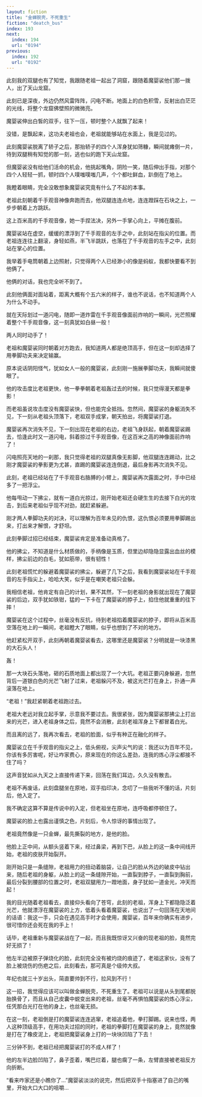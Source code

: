 ```yaml
---
layout: fiction
title: "金蝉脱壳，不死重生"
fiction: "deatch_bus"
index: 193
next:
  index: 194
  url: "0194"
previous:
  index: 192
  url: "0192"
---
```

此刻我的双腿也有了知觉，我跟随老祖一起出了洞窟，跟随着魔婴裟他们那一拨人，出了天山龙窟。

此刻已是深夜，外边仍然风雷阵阵，闪电不断。地面上的白色积雪，反射出白茫茫的光线，将整个龙窟佛壁照的微微亮。

魔婴裟伸出白皙的双手，往下一压，顿时整个人就飘了起来！

没错，是飘起来，这功夫老祖也会，老祖就能够站在水面上，我是见过的。

此刻魔婴裟脱离了轿子之后，那抬轿子的四个人浑身犹如筛糠，瞬间就瘫倒一片，待到双腿稍有知觉的那一刻，逃也似的跑下天山龙窟。

但魔婴裟没有给他们活命的机会，他挑起嘴角，阴险一笑，随后伸出手指，对那个四个人轻轻一抓，顿时四个人噗嗤噗嗤几声，个个都吐鲜血，趴倒在了地上。

我瞪着眼睛，完全没敢想象魔婴裟究竟有什么了不起的本事。

老祖此刻朝着千手观音神像奔跑而去，他双腿连连点地，连连蹬踩在石块之上，一步步朝着上方跳跃。

这上百米高的千手观音像，她一手捏法决，另外一手掌心向上，平摊在腹前。

魔婴裟站在虚空，缓缓的漂浮到了千手观音的左手之中，此刻站在指尖的位置。而老祖连连往上翻滚，身轻如燕，半飞半跳跃，也落在了千手观音的左手之中，此刻站在掌心的位置。

我举着手电筒朝着上边照射，只觉得两个人已经渺小的像是蚂蚁，我都快要看不到他俩了。

他俩的对话，我也完全听不到了。

此刻他俩面对面站着，距离大概有个五六米的样子，谁也不说话，也不知道两个人为什么不动手。

就在天际划过一道闪电，随即一道炸雷在千手观音像面前炸响的一瞬间，光芒照耀着整个千手观音像，这一刻真犹如白昼一般！

两人同时动手了！

老祖和魔婴裟同时朝着对方跑去，我知道两人都是绝顶高手，但在这一刻却选择了用拳脚功夫来决定输赢。

原本说话阴阳怪气，犹如女人一般的魔婴裟，此刻刚一施展拳脚功夫，我瞬间就傻眼了。

他的攻击度比老祖更快，他一拳拳朝着老祖轰过去的时候，我只觉得漫天都是拳影！

而老祖虽说攻击度没有魔婴裟快，但也能完全抵挡。忽然间，魔婴裟的身躯消失不见，下一刻从老祖头顶落下，老祖双手成掌，朝天拍出，将魔婴裟打退。

魔婴裟再次消失不见，下一刻出现在老祖的右边，老祖飞身跃起，朝着魔婴裟踢去，恰逢此时又一道闪电，斜着掠过千手观音像，在这百米之高的神像面前炸响了！

闪电照亮天地的一刹那，我只觉得老祖的双腿真像无影脚，他双腿连连踢动，比之刚才魔婴裟的拳影更为尤甚，直踢的魔婴裟连连倒退，最后身影再次消失不见。

此刻，老祖已经站在了千手观音右胳膊的小臂上，魔婴裟再次露面之时，手中已经多了一把浮尘。

他每甩动一下拂尘，就有一道白光掠过，刚开始老祖还会硬生生的去接下白光的攻击，到后来老祖似乎现不对劲，就赶紧躲避。

刚才两人拳脚功夫的对决，可以理解为百年未见的仇恨，这仇恨必须要用拳脚踢出来，打出来才解恨，才舒坦。

此刻拳脚过招已经结束，魔婴裟肯定是准备动真格了。

他的拂尘，不知道是什么材质做的，手柄像是玉质，但里边却隐隐显露出血丝的模样，拂尘前边的白毛，犹如筋带，很有韧性！

此刻老祖慌忙的躲避着魔婴裟的拂尘，躲避了几下之后，我看到魔婴裟站在千手观音的左手指尖上，哈哈大笑，似乎是在嘲笑老祖只会躲。

我相信老祖，他肯定有自己的计划，果不其然，下一刻老祖的身影就出现在了魔婴裟的后边，双手犹如铁钳，猛的一下卡在了魔婴裟的脖子上，掐住他就重重的往下摔！

魔婴裟在这个过程中，丝毫没有反抗，待到老祖掐着魔婴裟的脖子，即将从百米高空落在地上的一瞬间，老祖瞪大了眼睛，似乎也想到了不对的地方。

他赶紧松开双手，此刻再朝着魔婴裟看去，这哪里还是魔婴裟？分明就是一块漆黑的大石头人！

轰！

那一大块石头落地，砸的石质地面上都出现了一个大坑。老祖正要闪身躲避，忽然背后一道银白色的光芒飞射了过来，老祖躲闪不及，被这光芒打在身上，扑通一声滚落在地上。

“老祖！”我赶紧朝着老祖跑过去。

老祖大老远对我立起手掌，示意我不要过去。我很紧张，因为魔婴裟那拂尘上打出来的光芒，进入老祖身体之后，竟然不会消散，此刻老祖浑身上下都冒着白光。

而且离的远了，我再次看去，老祖的脸面，似乎有种正在融化的样子。

魔婴裟立在千手观音的指尖之上，低头俯视，尖声尖气的说：我还以为百年不见，你该有多厉害呢，好让咋家费心，原来现在的你这么差劲，连我的炼心浮尘都接不住了吗？

这声音犹如从九天之上直接传递下来，回荡在我们耳边，久久没有散去。

老祖不再废话，此刻盘腿坐在原地，双手掐印决，念叨了一些我听不懂的话，片刻后，他入定了。

我不确定这算不算是传说中的入定，但老祖坐在原地，连呼吸都停顿住了。

魔婴裟的脸上也露出谨慎之色，片刻后，令人惊讶的事情出现了。

老祖竟然像是一只金蝉，最先撕裂的地方，是他的脸。

他脸上正中间，从额头竖着下来，经过鼻梁，再到下巴，从脸上的这一条中间线开始，老祖的皮肤开始裂开。

刚开始只是一条缝隙，老祖用力的扭动着脑袋，让自己的脸从外边的破皮中钻出来，随后老祖的身躯，从脸上的这一条缝隙开始，一直裂到脖子，一直裂到胸前，最后分裂到腰部的位置之时，老祖双腿用力一蹬地面，身子犹如一道金光，冲天而起！

我的目光随着老祖看去，直接仰头看向了苍穹，此刻的老祖，浑身上下都隐隐泛着光芒，他就漂浮在魔婴裟的上方，低着头看着魔婴裟，也说出了一句回荡在天地间的话语：我这一手，只会在遇见高手时才会使用，魔婴裟，百年来你确实有进步，很可惜你还会死在我的手上！

话毕，老祖重新与魔婴裟战在了一起，而且我既惊讶又兴奋的现老祖的脸，竟然完好无损了！

他左半边被原子弹烧化的脸，此刻完全没有被灼烧的痕迹了，老祖这家伙，没有了脸上被烧伤的伤疤之后，此刻看去，那可真是个级帅大叔。

年纪也就三十岁出头，简直要帅到不行，拉风到不行！

这一招，我觉得应该可以叫做金蝉脱壳，不死重生了。老祖可以说是从头到尾都脱胎换骨了，而且从自己皮囊中蜕变出来的老祖，丝毫不再惧怕魔婴裟的炼心浮尘，任凭那白光打在他的身上，也丝毫无损。

在这一刻，老祖倒是打的魔婴裟连连逃窜，老祖追着他，拳打脚踢。说来也怪，两人这种顶级高手，在用功夫过招的同时，老祖的拳脚打在魔婴裟的身上，竟然就像是打在了橡皮泥上，老祖把魔婴裟身上打的一块块凹陷了下去！

三分钟不到，老祖已经把魔婴裟打的不成人样了！

他的左半边脸凹陷了，鼻子歪着，嘴巴烂着，腿也瘸了一条，左臂直接被老祖反方向折断。

“看来咋家还是小瞧你了...”魔婴裟淡淡的说完，然后把双手十指塞进了自己的嘴里，开始大口大口的咀嚼...